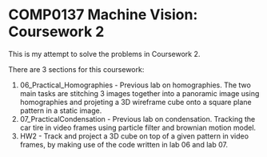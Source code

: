 # COMP0137 Machine Vision: Coursework 2

This is my attempt to solve the problems in Coursework 2.

There are 3 sections for this coursework:
1. 06_Practical_Homographies - Previous lab on homographies. The two main tasks are stitching 3 images together into a panoramic image using homographies and projeting a 3D wireframe cube onto a square plane pattern in a static image.
2. 07_PracticalCondensation - Previous lab on condensation. Tracking the car tire in video frames using particle filter and brownian motion model.
3. HW2 - Track and project a 3D cube on top of a given pattern in video frames, by making use of the code written in lab 06 and lab 07.
